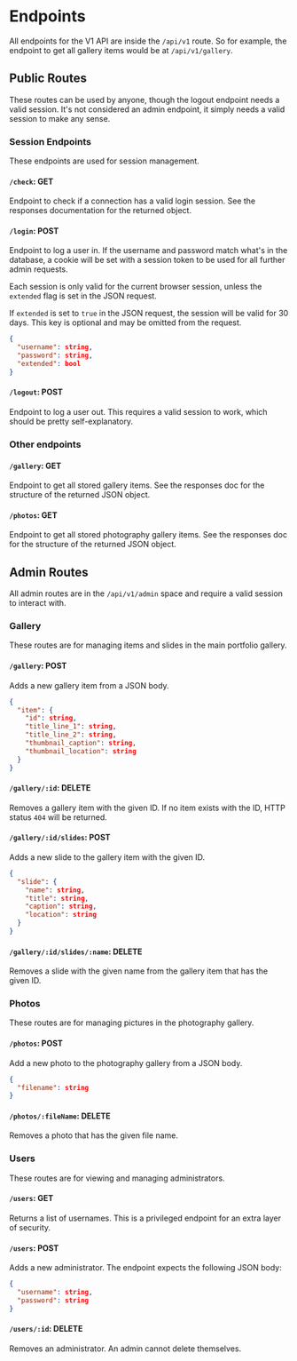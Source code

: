 # Endpoints

All endpoints for the V1 API are inside the `/api/v1` route. So for example, the endpoint to get all gallery items would be at `/api/v1/gallery`.

## Public Routes

These routes can be used by anyone, though the logout endpoint needs a valid session. It's not considered an admin endpoint, it simply needs a valid session to make any sense.

### Session Endpoints

These endpoints are used for session management.

#### `/check`: GET

Endpoint to check if a connection has a valid login session. See the responses documentation for the returned object.

#### `/login`: POST

Endpoint to log a user in. If the username and password match what's in the database, a cookie will be set with a session token to be used for all further admin requests.

Each session is only valid for the current browser session, unless the `extended` flag is set in the JSON request.

If `extended` is set to `true` in the JSON request, the session will be valid for 30 days. This key is optional and may be omitted from the request.

```json
{
  "username": string,
  "password": string,
  "extended": bool
}
```

#### `/logout`: POST

Endpoint to log a user out. This requires a valid session to work, which should be pretty self-explanatory.

### Other endpoints

#### `/gallery`: GET

Endpoint to get all stored gallery items. See the responses doc for the structure of the returned JSON object.

#### `/photos`: GET

Endpoint to get all stored photography gallery items. See the responses doc for the structure of the returned JSON object.

## Admin Routes

All admin routes are in the `/api/v1/admin` space and require a valid session to interact with.

### Gallery

These routes are for managing items and slides in the main portfolio gallery.

#### `/gallery`: POST

Adds a new gallery item from a JSON body.

```json
{
  "item": {
    "id": string,
    "title_line_1": string,
    "title_line_2": string,
    "thumbnail_caption": string,
    "thumbnail_location": string
  }
}
```

#### `/gallery/:id`: DELETE

Removes a gallery item with the given ID. If no item exists with the ID, HTTP status `404` will be returned.

#### `/gallery/:id/slides`: POST

Adds a new slide to the gallery item with the given ID.

```json
{
  "slide": {
    "name": string,
    "title": string,
    "caption": string,
    "location": string
  }
}
```

#### `/gallery/:id/slides/:name`: DELETE

Removes a slide with the given name from the gallery item that has the given ID.

### Photos

These routes are for managing pictures in the photography gallery.

#### `/photos`: POST

Add a new photo to the photography gallery from a JSON body.

```json
{
  "filename": string
}
```

#### `/photos/:fileName`: DELETE

Removes a photo that has the given file name.

### Users

These routes are for viewing and managing administrators.

#### `/users`: GET

Returns a list of usernames. This is a privileged endpoint for an extra layer of security.

#### `/users`: POST

Adds a new administrator. The endpoint expects the following JSON body:

```json
{
  "username": string,
  "password": string
}
```

#### `/users/:id`: DELETE

Removes an administrator. An admin cannot delete themselves.
